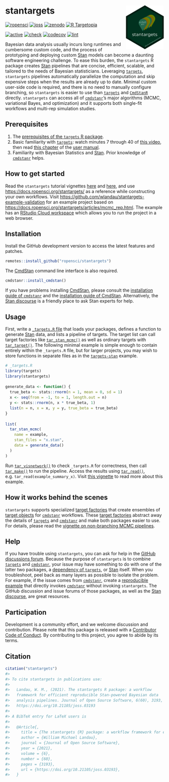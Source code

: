 
# stantargets <img src='man/figures/logo.png' align="right" height="139"/>

[![ropensci](https://badges.ropensci.org/430_status.svg)](https://github.com/ropensci/software-review/issues/430)
[![joss](https://joss.theoj.org/papers/10.21105/joss.03193/status.svg)](https://doi.org/10.21105/joss.03193)
[![zenodo](https://zenodo.org/badge/315447649.svg)](https://zenodo.org/badge/latestdoi/315447649)
[![R
Targetopia](https://img.shields.io/badge/R_Targetopia-member-blue?style=flat&labelColor=gray)](https://wlandau.github.io/targetopia/)
<!--
[![cran](http://www.r-pkg.org/badges/version/stantargets)](https://cran.r-project.org/package=stantargets)
-->
[![active](https://www.repostatus.org/badges/latest/active.svg)](https://www.repostatus.org/#active)
[![check](https://github.com/ropensci/stantargets/workflows/check/badge.svg)](https://github.com/ropensci/stantargets/actions?query=workflow%3Acheck)
[![codecov](https://codecov.io/gh/ropensci/stantargets/branch/main/graph/badge.svg?token=3T5DlLwUVl)](https://codecov.io/gh/ropensci/stantargets)
[![lint](https://github.com/ropensci/stantargets/workflows/lint/badge.svg)](https://github.com/ropensci/stantargets/actions?query=workflow%3Alint)

Bayesian data analysis usually incurs long runtimes and cumbersome
custom code, and the process of prototyping and deploying custom
[Stan](https://mc-stan.org) models can become a daunting software
engineering challenge. To ease this burden, the `stantargets` R package
creates [Stan](https://mc-stan.org) pipelines that are concise,
efficient, scalable, and tailored to the needs of Bayesian
statisticians. Leveraging
[`targets`](https://docs.ropensci.org/targets/), `stantargets` pipelines
automatically parallelize the computation and skip expensive steps when
the results are already up to date. Minimal custom user-side code is
required, and there is no need to manually configure branching, so
`stantargets` is easier to use than
[`targets`](https://docs.ropensci.org/targets/) and
[`CmdStanR`](https://mc-stan.org/cmdstanr/) directly. `stantargets` can
access all of [`cmdstanr`](https://github.com/stan-dev/cmdstanr)’s major
algorithms (MCMC, variational Bayes, and optimization) and it supports
both single-fit workflows and multi-rep simulation studies.

## Prerequisites

1.  The [prerequisites of the `targets` R
    package](https://docs.ropensci.org/targets/index.html#prerequisites).
2.  Basic familiarity with
    [`targets`](https://docs.ropensci.org/targets/): watch minutes 7
    through 40 of [this video](https://youtu.be/Gqn7Xn4d5NI?t=439), then
    read [this
    chapter](https://books.ropensci.org/targets/walkthrough.html) of the
    [user manual](https://books.ropensci.org/targets/).
3.  Familiarity with Bayesian Statistics and
    [Stan](https://mc-stan.org/). Prior knowledge of
    [`cmdstanr`](https://mc-stan.org/cmdstanr/) helps.

## How to get started

Read the `stantargets` tutorial vignettes
[here](https://docs.ropensci.org/stantargets/articles/mcmc.html) and
[here](https://docs.ropensci.org/stantargets/articles/mcmc_rep.html),
and use <https://docs.ropensci.org/stantargets/> as a reference while
constructing your own workflows. Visit
<https://github.com/wlandau/stantargets-example-validation> for an
example project based on
<https://docs.ropensci.org/stantargets/articles/mcmc_rep.html>. The
example has an [RStudio Cloud
workspace](https://rstudio.cloud/project/2466069) which allows you to
run the project in a web browser.

## Installation

Install the GitHub development version to access the latest features and
patches.

``` r
remotes::install_github("ropensci/stantargets")
```

The [CmdStan](https://github.com/stan-dev/cmdstan) command line
interface is also required.

``` r
cmdstanr::install_cmdstan()
```

If you have problems installing
[CmdStan](https://github.com/stan-dev/cmdstan), please consult the
[installation guide of
`cmdstanr`](https://mc-stan.org/cmdstanr/articles/cmdstanr.html) and the
[installation guide of
CmdStan](https://mc-stan.org/docs/2_26/cmdstan-guide/cmdstan-installation.html).
Alternatively, the [Stan discourse](https://discourse.mc-stan.org) is a
friendly place to ask Stan experts for help.

## Usage

First, write a [`_targets.R`
file](https://books.ropensci.org/targets/walkthrough.html) that loads
your packages, defines a function to generate
[Stan](https://mc-stan.org/) data, and lists a pipeline of targets. The
target list can call target factories like
[`tar_stan_mcmc()`](https://docs.ropensci.org/stantargets/reference/tar_stan_mcmc.html)
as well as ordinary targets with
[`tar_target()`](https://docs.ropensci.org/targets/reference/tar_target.html).
The following minimal example is simple enough to contain entirely
within the `_targets.R` file, but for larger projects, you may wish to
store functions in separate files as in the
[`targets-stan`](https://github.com/wlandau/targets-stan) example.

``` r
# _targets.R
library(targets)
library(stantargets)

generate_data <- function() {
  true_beta <- stats::rnorm(n = 1, mean = 0, sd = 1)
  x <- seq(from = -1, to = 1, length.out = n)
  y <- stats::rnorm(n, x * true_beta, 1)
  list(n = n, x = x, y = y, true_beta = true_beta)
}

list(
  tar_stan_mcmc(
    name = example,
    stan_files = "x.stan",
    data = generate_data()
  )
)
```

Run
[`tar_visnetwork()`](https://docs.ropensci.org/targets/reference/tar_visnetwork.html)
to check `_targets.R` for correctness, then call
[`tar_make()`](https://docs.ropensci.org/targets/reference/tar_make.html)
to run the pipeline. Access the results using
[`tar_read()`](https://docs.ropensci.org/targets/reference/tar_read.html),
e.g. `tar_read(example_summary_x)`. Visit [this
vignette](https://docs.ropensci.org/stantargets/articles/mcmc.html) to
read more about this example.

## How it works behind the scenes

`stantargets` supports specialized [target
factories](https://ropensci.org/blog/2021/02/03/targets/#target-factories)
that create ensembles of [target
objects](https://docs.ropensci.org/targets/reference/tar_target.html)
for [`cmdstanr`](https://github.com/stan-dev/cmdstanr) workflows. These
[target
factories](https://ropensci.org/blog/2021/02/03/targets/#target-factories)
abstract away the details of
[`targets`](https://docs.ropensci.org/targets/) and
[`cmdstanr`](https://github.com/stan-dev/cmdstanr) and make both
packages easier to use. For details, please read the [vignette on
non-branching MCMC
pipelines](https://docs.ropensci.org/stantargets/articles/mcmc.html).

## Help

If you have trouble using `stantargets`, you can ask for help in the
[GitHub discussions
forum](https://github.com/ropensci/stantargets/discussions/categories/help).
Because the purpose of `stantargets` is to combine
[`targets`](https://docs.ropensci.org/targets/) and
[`cmdstanr`](https://github.com/stan-dev/cmdstanr), your issue may have
something to do with one of the latter two packages, a [dependency of
`targets`](https://github.com/ropensci/targets/blob/4e3ef2a6c986f558a25e544416f480fc01236b6b/DESCRIPTION#L49-L88),
or [Stan](https://mc-stan.org) itself. When you troubleshoot, peel back
as many layers as possible to isolate the problem. For example, if the
issue comes from [`cmdstanr`](https://github.com/stan-dev/cmdstanr),
create a [reproducible example](https://reprex.tidyverse.org) that
directly invokes [`cmdstanr`](https://github.com/stan-dev/cmdstanr)
without invoking `stantargets`. The GitHub discussion and issue forums
of those packages, as well as the [Stan
discourse](https://discourse.mc-stan.org), are great resources.

## Participation

Development is a community effort, and we welcome discussion and
contribution. Please note that this package is released with a
[Contributor Code of Conduct](https://ropensci.org/code-of-conduct/). By
contributing to this project, you agree to abide by its terms.

## Citation

``` r
citation("stantargets")
#> 
#> To cite stantargets in publications use:
#> 
#>   Landau, W. M., (2021). The stantargets R package: a workflow
#>   framework for efficient reproducible Stan-powered Bayesian data
#>   analysis pipelines. Journal of Open Source Software, 6(60), 3193,
#>   https://doi.org/10.21105/joss.03193
#> 
#> A BibTeX entry for LaTeX users is
#> 
#>   @Article{,
#>     title = {The stantargets {R} package: a workflow framework for efficient reproducible {S}tan-powered {B}ayesian data analysis pipelines},
#>     author = {William Michael Landau},
#>     journal = {Journal of Open Source Software},
#>     year = {2021},
#>     volume = {6},
#>     number = {60},
#>     pages = {3193},
#>     url = {https://doi.org/10.21105/joss.03193},
#>   }
```
